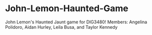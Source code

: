 # John-Lemon-Haunted-Game
John Lemon's Haunted Jaunt game for DIG3480! Members: Angelina Polidoro, Aidan Hurley, Leila Busa, and Taylor Kennedy
